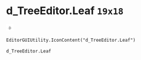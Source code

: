 # d_TreeEditor.Leaf `19x18`
<img src="/img/d_TreeEditor.Leaf.png" width=19 height=18>

``` CSharp
EditorGUIUtility.IconContent("d_TreeEditor.Leaf")
```
```
d_TreeEditor.Leaf
```

